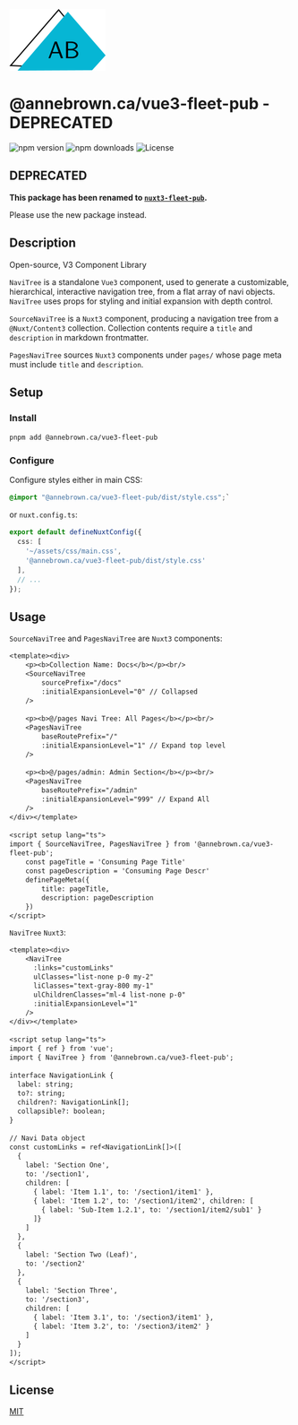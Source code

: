 ![Logo](./src/assets/images/logo.png)

# @annebrown.ca/vue3-fleet-pub - DEPRECATED

![npm version](https://img.shields.io/npm/v/@annebrown.ca/vue3-fleet-pub.svg)
![npm downloads](https://img.shields.io/npm/dm/@annebrown.ca/vue3-fleet-pub.svg)
![License](https://img.shields.io/npm/l/@annebrown.ca/vue3-fleet-pub.svg)

## DEPRECATED

**This package has been renamed to [`nuxt3-fleet-pub`](https://www.npmjs.com/package/@annebrown.ca/nuxt3-fleet-pub).**

Please use the new package instead.

## Description

Open-source, V3 Component Library

`NaviTree` is a standalone `Vue3` component, used to generate a customizable, hierarchical, interactive navigation tree, from a flat array of navi objects. `NaviTree` uses props for styling and initial expansion with depth control.

`SourceNaviTree` is a `Nuxt3` component, producing a navigation tree from a `@Nuxt/Content3` collection.  Collection contents require a `title` and `description` in markdown frontmatter.

`PagesNaviTree` sources `Nuxt3` components under `pages/` whose page meta must include `title` and `description`.

## Setup

### Install

```bash
pnpm add @annebrown.ca/vue3-fleet-pub
```

### Configure

Configure styles either in main CSS: 

```css
@import "@annebrown.ca/vue3-fleet-pub/dist/style.css";`
```

or `nuxt.config.ts`: 

```ts
export default defineNuxtConfig({
  css: [
    '~/assets/css/main.css', 
    '@annebrown.ca/vue3-fleet-pub/dist/style.css'
  ],
  // ...
});
```

## Usage

`SourceNaviTree` and `PagesNaviTree` are `Nuxt3` components:

```vue
<template><div>
    <p><b>Collection Name: Docs</b></p><br/>
    <SourceNaviTree 
        sourcePrefix="/docs"
        :initialExpansionLevel="0" // Collapsed
    />

    <p><b>@/pages Navi Tree: All Pages</b></p><br/>
    <PagesNaviTree
        baseRoutePrefix="/"
        :initialExpansionLevel="1" // Expand top level
    />

    <p><b>@/pages/admin: Admin Section</b></p><br/>
    <PagesNaviTree
        baseRoutePrefix="/admin"
        :initialExpansionLevel="999" // Expand All
    />
</div></template>

<script setup lang="ts">
import { SourceNaviTree, PagesNaviTree } from '@annebrown.ca/vue3-fleet-pub'; 
    const pageTitle = 'Consuming Page Title'
    const pageDescription = 'Consuming Page Descr'
    definePageMeta({ 
        title: pageTitle, 
        description: pageDescription
    })
</script>
```

`NaviTree` `Nuxt3`:

```vue
<template><div>
    <NaviTree 
      :links="customLinks"
      ulClasses="list-none p-0 my-2"
      liClasses="text-gray-800 my-1"
      ulChildrenClasses="ml-4 list-none p-0"
      :initialExpansionLevel="1"
    />
</div></template>

<script setup lang="ts">
import { ref } from 'vue';
import { NaviTree } from '@annebrown.ca/vue3-fleet-pub'; 

interface NavigationLink {
  label: string;
  to?: string;
  children?: NavigationLink[];
  collapsible?: boolean;
}

// Navi Data object
const customLinks = ref<NavigationLink[]>([
  {
    label: 'Section One',
    to: '/section1',
    children: [
      { label: 'Item 1.1', to: '/section1/item1' },
      { label: 'Item 1.2', to: '/section1/item2', children: [
        { label: 'Sub-Item 1.2.1', to: '/section1/item2/sub1' }
      ]}
    ]
  },
  {
    label: 'Section Two (Leaf)',
    to: '/section2'
  },
  {
    label: 'Section Three',
    to: '/section3',
    children: [
      { label: 'Item 3.1', to: '/section3/item1' },
      { label: 'Item 3.2', to: '/section3/item2' }
    ]
  }
]);
</script>
```

## License

[MIT](./LICENSE)

